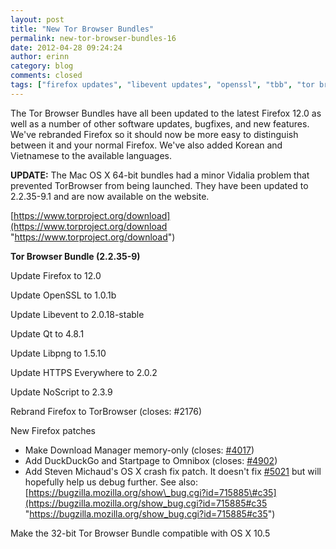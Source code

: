 ```yaml
---
layout: post
title: "New Tor Browser Bundles"
permalink: new-tor-browser-bundles-16
date: 2012-04-28 09:24:24
author: erinn
category: blog
comments: closed
tags: ["firefox updates", "libevent updates", "openssl", "tbb", "tor browser bundle", "torbrowser"]
---
```


The Tor Browser Bundles have all been updated to the latest Firefox 12.0 as well as a number of other software updates, bugfixes, and new features. We've rebranded Firefox so it should now be more easy to distinguish between it and your normal Firefox. We've also added Korean and Vietnamese to the available languages.

**UPDATE:** The Mac OS X 64-bit bundles had a minor Vidalia problem that prevented TorBrowser from being launched. They have been updated to 2.2.35-9.1 and are now available on the website.

[https://www.torproject.org/download](https://www.torproject.org/download "https://www.torproject.org/download")

**Tor Browser Bundle (2.2.35-9)**

Update Firefox to 12.0

Update OpenSSL to 1.0.1b

Update Libevent to 2.0.18-stable

Update Qt to 4.8.1

Update Libpng to 1.5.10

Update HTTPS Everywhere to 2.0.2

Update NoScript to 2.3.9

Rebrand Firefox to TorBrowser (closes: \#2176)

New Firefox patches

-   Make Download Manager memory-only (closes: [\#4017](https://trac.torproject.org/projects/tor/ticket/4017))
-   Add DuckDuckGo and Startpage to Omnibox (closes: [\#4902](https://trac.torproject.org/projects/tor/ticket/4902))
-   Add Steven Michaud's OS X crash fix patch. It doesn't fix [\#5021](https://trac.torproject.org/projects/tor/ticket/5021) but will hopefully help us debug further. See also:  
     [https://bugzilla.mozilla.org/show\_bug.cgi?id=715885\#c35](https://bugzilla.mozilla.org/show_bug.cgi?id=715885#c35 "https://bugzilla.mozilla.org/show_bug.cgi?id=715885#c35")

Make the 32-bit Tor Browser Bundle compatible with OS X 10.5
